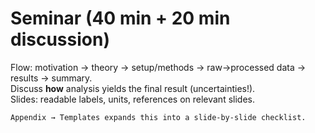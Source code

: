 # Seminar (40 min + 20 min discussion)

Flow: motivation → theory → setup/methods → raw→processed data → results → summary.  
Discuss **how** analysis yields the final result (uncertainties!).  
Slides: readable labels, units, references on relevant slides.

```{tip}
Appendix → Templates expands this into a slide-by-slide checklist.
```
